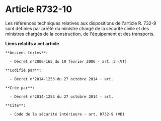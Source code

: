 # Article R732-10

Les références techniques relatives aux dispositions de l'article R. 732-9 sont définies par arrêté du ministre chargé de la
sécurité civile et des ministres chargés de la construction, de l'équipement et des transports.

**Liens relatifs à cet article**

	**Anciens textes**:

	  - Décret n°2006-165 du 10 février 2006 - art. 3 (VT)

	**Codifié par**:

	  - Décret n°2014-1253 du 27 octobre 2014 - art.

	**Créé par**:

	  - Décret n°2014-1253 du 27 octobre 2014 - art.

	**Cite**:

	  - Code de la sécurité intérieure - art. R732-9 (VD)
